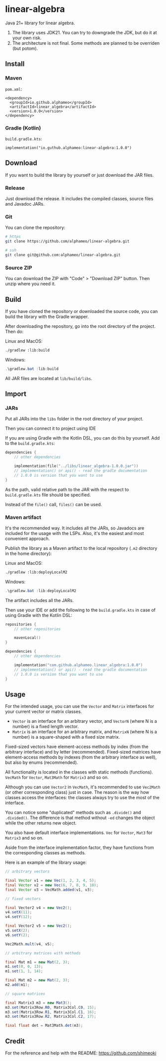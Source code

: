 # linear-algebra

Java 21+ library for linear algebra.

1. The library uses JDK21. You can try to downgrade the JDK, but do it at your own risk.
2. The architecture is not final. Some methods are planned to be overriden (but potom).

## Install

### Maven

`pom.xml`:

```
<dependency>
  <groupId>io.github.alphameo</groupId>
  <artifactId>linear_algebra</artifactId>
  <version>1.0.0</version>
</dependency>
```

### Gradle (Kotlin)

`build.gradle.kts`:

```
implementation("io.guthub.alphameo:linear-algebra:1.0.0")
```

## Download

If you want to build the library by yourself or just download the JAR files.

### Release

Just download the release. It includes the compiled classes, source files and Javadoc JARs.

### Git

You can clone the repository:

```sh
# https
git clone https://github.com/alphameo/linear-algebra.git

# ssh
git clone git@github.com:alphameo/linear-algebra.git
```

### Source ZIP

You can download the ZIP with "Code" > "Download ZIP" button. Then unzip where you need it.

## Build

If you have cloned the repository or downloaded the source code, you can build the library with the Gradle wrapper.

After downloading the repository, go into the root directory of the project. Then do:

Linux and MacOS:

```sh
./gradlew :lib:build
```

Windows:

```powershell
.\gradlew.bat :lib:build
```

All JAR files are located at `lib/build/libs`.

## Import

### JARs

Put all JARs into the `libs` folder in the root directory of your project.

Then you can connect it to project using IDE

If you are using Gradle with the Kotlin DSL, you can do this by yourself. Add to the `build.gradle.kts`:

```kts
dependencies {
    // other dependencies

    implementation(file("../libs/linear_algebra-1.0.0.jar"))
    // implementation() or api() - read the gradle documentation
    // 1.0.0 is version that you want to use
}
```

As the path, valid relative path to the JAR with the respect to `build.gradle.kts` file should be specified.

Instead of the `file()` call, `files()` can be used.

### Maven artifact

It's the recommended way. It includes all the JARs, so Javadocs are included for the usage with the LSPs. Also, it's the easiest and most convenient approach.

Publish the library as a Maven artifact to the local repository (`.m2` directory in the home directory):

Linux and MacOS:

```sh
./gradlew :lib:deployLocalM2
```

Windows:

```powershell
.\gradlew.bat :lib:deployLocalM2
```

The artifact includes all the JARs.

Then use your IDE or add the following to the `build.gradle.kts` in case of using Gradle with the Kotlin DSL:

```kts
repositories {
    // other repositories

    mavenLocal()
}

dependencies {
    // other dependencies

    implementation("com.github.alphameo.linear_algebra:1.0.0")
    // implementation() or api() - read the gradle documentation
    // 1.0.0 is version that you want to use
}
```

## Usage

For the intended usage, you can use the `Vector` and `Matrix` interfaces for your current vector or matrix classes.

- `Vector` is an interface for an arbitrary vector, and `VectorN` (where N is a number) is a fixed length vector.
- `Matrix` is an interface for an arbitrary matrix, and `MatrixN` (where N is a number) is a square-shaped with a fixed size matrix.

Fixed-sized vectors have element-access methods by index (from the arbitrary interface) and by letter (recommended). Fixed-sized matrices have element-access methods by indexes (from the arbitrary interface as well), but also by enums (recommended).

All functionality is located in the classes with static methods (functions). `VecMath` for `Vector`, `Mat3Math` for `Matrix3` and so on.

Although you can use `Vector2` in `VecMath`, it's recommended to use `Vec2Math` (or other corresponding class) just in case. The reason is the way how classes access the interfaces: the classes always try to use the most of the interface.

You can notice some "duplicated" methods such as `.divide()` and `.divided()`. The difference is that method without `-ed` changes the object while the other returns new object.

You also have default interface implementations. `Vec` for `Vector`, `Mat3` for `Matrix3` and so on.

Aside from the interface implementation factor, they have functions from the corresponding classes as methods.

Here is an example of the library usage:

```java
// arbitrary vectors

final Vector v1 = new Vec(1, 2, 3, 4, 5);
final Vector v2 = new Vec(6, 7, 8, 9, 10);
final Vector v3 = VecMath.added(v1, v3);

// fixed vectors

final Vector2 v4 = new Vec2();
v4.setX(11);
v4.setY(12);

final Vector2 v5 = new Vec2();
v5.setX(2);
v6.setY(2);

Vec2Math.mult(v4, v5);

// arbitrary matrices with methods

final Mat m1 = new Mat(2, 3);
m1.set(0, 0, 13);
m1.set(1, 1, 14);

final Mat m2 = new Mat(2, 3);
m2.add(m1);

// square matrices

final Matrix3 m3 = new Mat3();
m3.set(Matrix3Row.R0, Matrix3Col.C0, 15);
m3.set(Matrix3Row.R1, Matrix3Col.C1, 16);
m3.set(Matrix3Row.R2, Matrix3Col.C2, 17);

final float det = Mat3Math.det(m3);
```

## Credit

For the reference and help with the README: https://github.com/shimeoki
